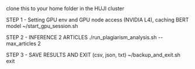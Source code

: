 clone this to your home folder in the HUJI cluster

STEP 1 - Setting GPU env and GPU node access (NVIDIA L4), caching BERT model
~/start_gpu_session.sh 

STEP 2 - INFERENCE 2 ARTICLES
./run_plagiarism_analysis.sh --max_articles 2

STEP 3 - SAVE RESULTS AND EXIT (csv, json, txt)
~/backup_and_exit.sh 
exit
